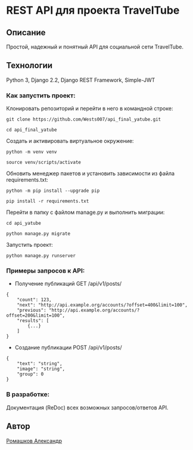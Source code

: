 # REST API для проекта TravelTube

## Описание
Простой, надежный и понятный API для социальной сети TravelTube.

## Технологии
Python 3,
Django 2.2,
Django REST Framework,
Simple-JWT

### Как запустить проект:
Клонировать репозиторий и перейти в него в командной строке:
```
git clone https://github.com/Wests007/api_final_yatube.git
```
```
cd api_final_yatube
```
Cоздать и активировать виртуальное окружение:
```
python -m venv venv
```
```
source venv/scripts/activate
```
Обновить менеджер пакетов и установить зависимости из файла requirements.txt:
```
python -m pip install --upgrade pip
```
```
pip install -r requirements.txt
```
Перейти в папку с файлом manage.py и выполнить миграции:
```
cd api_yatube
```
```
python manage.py migrate
```
Запустить проект:
```
python manage.py runserver
```

### Примеры запросов к API:

- Получение публикаций
GET /api/v1/posts/
```
{
    "count": 123,
    "next": "http://api.example.org/accounts/?offset=400&limit=100",
    "previous": "http://api.example.org/accounts/?offset=200&limit=100",
    "results": [
        {...}
    ]
}
```

- Создание публикации
POST /api/v1/posts/

```
{
    "text": "string",
    "image": "string",
    "group": 0
}
```


### В разработке:
Документация (ReDoc) всех возможных запросов/ответов API.

## Автор
[Ромашков Александр](https://github.com/Wests007)

